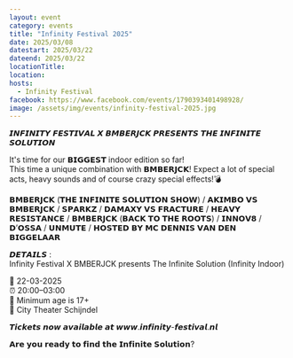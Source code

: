 ```yaml
---
layout: event
category: events
title: "Infinity Festival 2025"
date: 2025/03/08
datestart: 2025/03/22
dateend: 2025/03/22
locationTitle:
location:
hosts:
  - Infinity Festival
facebook: https://www.facebook.com/events/1790393401498928/
image: /assets/img/events/infinity-festival-2025.jpg
---
```


𝙄𝙉𝙁𝙄𝙉𝙄𝙏𝙔 𝙁𝙀𝙎𝙏𝙄𝙑𝘼𝙇 𝙓 𝘽𝙈𝘽𝙀𝙍𝙅𝘾𝙆 𝙋𝙍𝙀𝙎𝙀𝙉𝙏𝙎 𝙏𝙃𝙀 𝙄𝙉𝙁𝙄𝙉𝙄𝙏𝙀 𝙎𝙊𝙇𝙐𝙏𝙄𝙊𝙉

It's time for our 𝗕𝗜𝗚𝗚𝗘𝗦𝗧 indoor edition so far!  
This time a unique combination with 𝗕𝗠𝗕𝗘𝗥𝗝𝗖𝗞! Expect a lot of special acts, heavy sounds and of course crazy special effects!💣

𝗕𝗠𝗕𝗘𝗥𝗝𝗖𝗞 (𝗧𝗛𝗘 𝗜𝗡𝗙𝗜𝗡𝗜𝗧𝗘 𝗦𝗢𝗟𝗨𝗧𝗜𝗢𝗡 𝗦𝗛𝗢𝗪) / 𝗔𝗞𝗜𝗠𝗕𝗢 𝗩𝗦 𝗕𝗠𝗕𝗘𝗥𝗝𝗖𝗞 / 𝗦𝗣𝗔𝗥𝗞𝗭 / 𝗗𝗔𝗠𝗔𝗫𝗬 𝗩𝗦 𝗙𝗥𝗔𝗖𝗧𝗨𝗥𝗘 / 𝗛𝗘𝗔𝗩𝗬 𝗥𝗘𝗦𝗜𝗦𝗧𝗔𝗡𝗖𝗘 / 𝗕𝗠𝗕𝗘𝗥𝗝𝗖𝗞 (𝗕𝗔𝗖𝗞 𝗧𝗢 𝗧𝗛𝗘 𝗥𝗢𝗢𝗧𝗦) / 𝗜𝗡𝗡𝗢𝗩𝟴 / 𝗗’𝗢𝗦𝗦𝗔 / 𝗨𝗡𝗠𝗨𝗧𝗘 / 𝗛𝗢𝗦𝗧𝗘𝗗 𝗕𝗬 𝗠𝗖 𝗗𝗘𝗡𝗡𝗜𝗦 𝗩𝗔𝗡 𝗗𝗘𝗡 𝗕𝗜𝗚𝗚𝗘𝗟𝗔𝗔𝗥

𝘿𝙀𝙏𝘼𝙄𝙇𝙎 :  
Infinity Festival X BMBERJCK presents The Infinite Solution (Infinity Indoor)

📅 22-03-2025  
⏰ 20:00–03:00  
🎫 Minimum age is 17+  
🎪 City Theater Schijndel

𝙏𝙞𝙘𝙠𝙚𝙩𝙨 𝙣𝙤𝙬 𝙖𝙫𝙖𝙞𝙡𝙖𝙗𝙡𝙚 𝙖𝙩 𝙬𝙬𝙬.𝙞𝙣𝙛𝙞𝙣𝙞𝙩𝙮-𝙛𝙚𝙨𝙩𝙞𝙫𝙖𝙡.𝙣𝙡

𝗔𝗿𝗲 𝘆𝗼𝘂 𝗿𝗲𝗮𝗱𝘆 𝘁𝗼 𝗳𝗶𝗻𝗱 𝘁𝗵𝗲 𝗜𝗻𝗳𝗶𝗻𝗶𝘁𝗲 𝗦𝗼𝗹𝘂𝘁𝗶𝗼𝗻?
